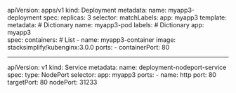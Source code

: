 apiVersion: apps/v1
kind: Deployment
metadata:
  name: myapp3-deployment
spec:
  replicas: 3
  selector:
    matchLabels:
      app: myapp3
  template: 
    metadata: # Dictionary
      name: myapp3-pod
      labels: # Dictionary 
        app: myapp3         
    spec:
      containers: # List
        - name: myapp3-container
          image: stacksimplify/kubenginx:3.0.0
          ports:
            - containerPort: 80


---

apiVersion: v1
kind: Service
metadata:
  name: deployment-nodeport-service
spec:
  type: NodePort 
  selector: 
    app: myapp3
  ports: 
    - name: http
      port: 80
      targetPort: 80
      nodePort: 31233
    